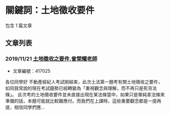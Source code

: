 # 關鍵詞：土地徵收要件

包含 1 篇文章

## 文章列表

### 2019/11/21 [土地徵收之要件,曾榮耀老師](../../articles/417025_%E5%9C%9F%E5%9C%B0%E5%BE%B5%E6%94%B6%E4%B9%8B%E8%A6%81%E4%BB%B6%2C%E6%9B%BE%E6%A6%AE%E8%80%80%E8%80%81%E5%B8%AB.md)
- 文章編號：417025

各位同學好 不動產經紀人考試剛結束，此次土法第一題考有關土地徵收之要件，如同我常說的現在考試趨勢已經轉變為「重視觀念與理解，而不再只是死背法條」。 此次考的土地徵收要件並未直接出現在某法條當中，如果只是單純拿法條來準備的話，本題可能就比較難應付。而我們在上課時，這些重要觀念都是一提再提，相信同學們應...
